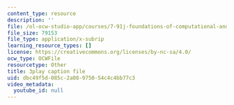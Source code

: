 ```yaml
---
content_type: resource
description: ''
file: /ol-ocw-studio-app/courses/7-91j-foundations-of-computational-and-systems-biology-spring-2014/dbc49f5d085c2a08975054c4c4bb77c3_uD4-fOWeXAY.srt
file_size: 79153
file_type: application/x-subrip
learning_resource_types: []
license: https://creativecommons.org/licenses/by-nc-sa/4.0/
ocw_type: OCWFile
resourcetype: Other
title: 3play caption file
uid: dbc49f5d-085c-2a08-9750-54c4c4bb77c3
video_metadata:
  youtube_id: null
---
```

